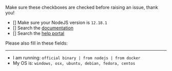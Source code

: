 Make sure these checkboxes are checked before raising an issue, thank you!

- [] Make sure your NodeJS version is `12.18.1`
- [] Search the [documentation](https://botpress.com/docs)
- [] Search the [help portal](https://forum.botpress.com/)

Please also fill in these fields:

---

- I am running: `official binary | from nodejs | from docker`
- My OS is: `windows, osx, ubuntu, debian, fedora, centos`
